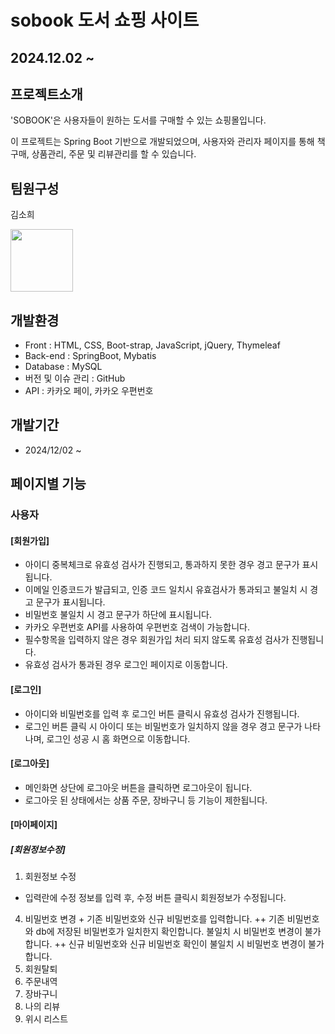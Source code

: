 # sobook 도서 쇼핑 사이트
2024.12.02 ~
---

## 프로젝트소개 
'SOBOOK'은 사용자들이 원하는 도서를 구매할 수 있는 쇼핑몰입니다.

이 프로젝트는 Spring Boot 기반으로 개발되었으며, 사용자와 관리자 페이지를 통해 책 구매, 상품관리, 주문 및 리뷰관리를 할 수 있습니다.

## 팀원구성
김소희

<img src="https://github.com/user-attachments/assets/bd77dd23-b88f-49e2-8151-0d8dc1153bf1"  width="100" height="100"/>

## 개발환경
+ Front :  HTML, CSS, Boot-strap, JavaScript, jQuery, Thymeleaf
+ Back-end : SpringBoot, Mybatis
+ Database : MySQL
+ 버전 및 이슈 관리 : GitHub
+ API : 카카오 페이, 카카오 우편번호

## 개발기간
+ 2024/12/02 ~

## 페이지별 기능
### 사용자

#### [회원가입]
+ 아이디 중복체크로 유효성 검사가 진행되고, 통과하지 못한 경우 경고 문구가 표시됩니다.
+ 이메일 인증코드가 발급되고, 인증 코드 일치시 유효검사가 통과되고 불일치 시 경고 문구가 표시됩니다.
+ 비밀번호 불일치 시 경고 문구가 하단에 표시됩니다.
+ 카카오 우편번호 API를 사용하여 우편번호 검색이 가능합니다.
+ 필수항목을 입력하지 않은 경우 회원가입 처리 되지 않도록 유효성 검사가 진행됩니다.
+ 유효성 검사가 통과된 경우 로그인 페이지로 이동합니다.

#### [로그인]
+ 아이디와 비밀번호를 입력 후 로그인 버튼 클릭시 유효성 검사가 진행됩니다.
+ 로그인 버튼 클릭 시 아이디 또는 비밀번호가 일치하지 않을 경우 경고 문구가 나타나며, 로그인 성공 시 홈 화면으로 이동합니다.
 
#### [로그아웃]
+ 메인화면 상단에 로그아웃 버튼을 클릭하면 로그아웃이 됩니다.
+ 로그아웃 된 상태에서는 상품 주문, 장바구니 등 기능이 제한됩니다.

#### [마이페이지]
##### [회원정보수정]
1. 회원정보 수정
+ 입력란에 수정 정보를 입력 후, 수정 버튼 클릭시 회원정보가 수정됩니다.
4. 비밀번호 변경 + 기존 비밀번호와 신규 비밀번호를 입력합니다. ++ 기존 비밀번호와 db에 저장된 비밀번호가 일치한지 확인합니다. 불일치 시 비밀번호 변경이 불가합니다. ++ 신규 비밀번호와 신규 비밀번호 확인이 불일치 시 비밀번호 변경이 불가합니다.
5. 회원탈퇴
6. 주문내역
7. 장바구니
8. 나의 리뷰
9. 위시 리스트
